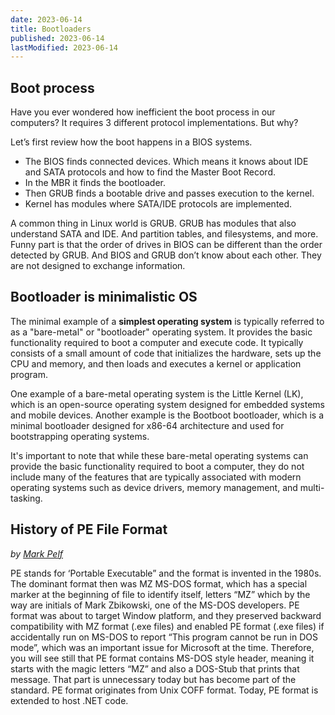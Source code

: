 ```yaml
---
date: 2023-06-14
title: Bootloaders
published: 2023-06-14
lastModified: 2023-06-14
---
```


## Boot process

Have you ever wondered how inefficient the boot process in our computers? It requires 3 different protocol implementations. But why?

Let’s first review how the boot happens in a BIOS systems. 

- The BIOS finds connected devices. Which means it knows about IDE and SATA protocols and how to find the Master Boot Record. 
- In the MBR it finds the bootloader. 
- Then GRUB finds a bootable drive and passes execution to the kernel. 
- Kernel has modules where SATA/IDE protocols are implemented.

A common thing in Linux world is GRUB. GRUB has modules that also understand SATA and IDE. And partition tables, and filesystems, and more. Funny part is that the order of drives in BIOS can be different than the order detected by GRUB. And BIOS and GRUB don’t know about each other. They are not designed to exchange information.


## Bootloader is minimalistic OS

The minimal example of a **simplest operating system** is typically referred to as a "bare-metal" or "bootloader" operating system. It provides the basic functionality required to boot a computer and execute code. It typically consists of a small amount of code that initializes the hardware, sets up the CPU and memory, and then loads and executes a kernel or application program.

One example of a bare-metal operating system is the Little Kernel (LK), which is an open-source operating system designed for embedded systems and mobile devices. Another example is the Bootboot bootloader, which is a minimal bootloader designed for x86-64 architecture and used for bootstrapping operating systems.

It's important to note that while these bare-metal operating systems can provide the basic functionality required to boot a computer, they do not include many of the features that are typically associated with modern operating systems such as device drivers, memory management, and multi-tasking.


## History of PE File Format

_by [Mark Pelf](https://www.codeproject.com/Articles/5356568/PE-Format-Illustrated-Part-1)_

PE stands for ‘Portable Executable” and the format is invented in the 1980s. The dominant format then was MZ MS-DOS format, which has a special marker at the beginning of file to identify itself, letters “MZ” which by the way are initials of Mark Zbikowski, one of the MS-DOS developers. PE format was about to target Window platform, and they preserved backward compatibility with MZ format (.exe files) and enabled PE format (.exe files) if accidentally run on MS-DOS to report “This program cannot be run in DOS mode”, which was an important issue for Microsoft at the time. Therefore, you will see still that PE format contains MS-DOS style header, meaning it starts with the magic letters “MZ” and also a DOS-Stub that prints that message. That part is unnecessary today but has become part of the standard.
PE format originates from Unix COFF format.
Today, PE format is extended to host .NET code.

